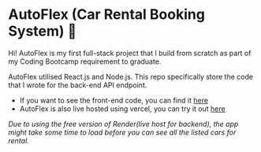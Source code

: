 # AutoFlex (Car Rental Booking System) 🚗

Hi! AutoFlex is my first full-stack project that I build from scratch as part of my Coding Bootcamp requirement to graduate.

AutoFlex utilised React.js and Node.js. This repo specifically store the code that I wrote for the back-end API endpoint.

+ If you want to see the front-end code, you can find it [here](https://github.com/Naqiuddinr/module-3-project-autoflex)
+ AutoFlex is also live hosted using vercel, you can try it out [here](https://module-3-project-naqiuddinr.vercel.app/)

*Due to using the free version of Render(live host for backend), the app might take some time to load before you can see all the listed cars for rental.*
